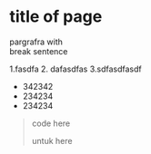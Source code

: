 <h1>title of page</h1>

<p> pargrafra with <br> break sentence</p>

1.fasdfa
2. dafasdfas
3.sdfasdfasdf

- 342342
- 234234
- 234234

>code here
>
>untuk here
